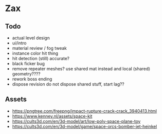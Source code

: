 # Zax

## Todo   
- actual level design    
- ui/intro
- material review / fog tweak
- instance color hit thing 
- hit detection (still) accurate? 
- black ficker bug
- remove repeater meshes? use shared mat instead and local (shared) geometry????
- rework boss ending
- dispose revision do not dispose shared stuff, start lag??

## Assets
- https://pngtree.com/freepng/impact-rupture-crack-crack_3940413.html
- https://www.kenney.nl/assets/space-kit
- https://cults3d.com/en/3d-model/art/low-poly-space-plane-toy
- https://cults3d.com/en/3d-model/game/space-orcs-bomber-jet-heinkel